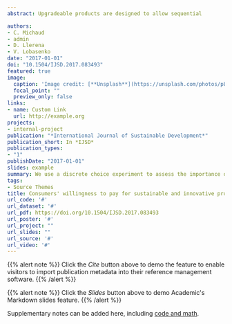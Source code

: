 ```yaml
---
abstract: Upgradeable products are designed to allow sequential

authors:
- C. Michaud
- admin
- D. Llerena
- V. Lobasenko
date: "2017-01-01"
doi: "10.1504/IJSD.2017.083493"
featured: true
image:
  caption: 'Image credit: [**Unsplash**](https://unsplash.com/photos/pLCdAaMFLTE)'
  focal_point: ""
  preview_only: false
links:
- name: Custom Link
  url: http://example.org
projects:
- internal-project
publication: "*International Journal of Sustainable Development*"
publication_short: In *IJSD*
publication_types:
- "1"
publishDate: "2017-01-01"
slides: example
summary: We use a discrete choice experiment to assess the importance of several attributes of product upgrading on consumers' choices. 
tags:
- Source Themes
title: Consumers' willingness to pay for sustainable and innovative products - a choice experiment with upgradeable products
url_code: '#'
url_dataset: '#'
url_pdf: https://doi.org/10.1504/IJSD.2017.083493
url_poster: '#'
url_project: ""
url_slides: ""
url_source: '#'
url_video: '#'
---
```


{{% alert note %}}
Click the *Cite* button above to demo the feature to enable visitors to import publication metadata into their reference management software.
{{% /alert %}}

{{% alert note %}}
Click the *Slides* button above to demo Academic's Markdown slides feature.
{{% /alert %}}

Supplementary notes can be added here, including [code and math](https://sourcethemes.com/academic/docs/writing-markdown-latex/).

